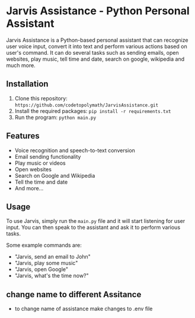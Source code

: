 # Jarvis Assistance - Python Personal Assistant

Jarvis Assistance is a Python-based personal assistant that can recognize user voice input, convert it into text and perform various actions based on user's command. It can do several tasks such as sending emails, open websites, play music, tell time and date, search on google, wikipedia and much more. 

## Installation

1. Clone this repository: `https://github.com/codetopolymath/JarvisAssistance.git`
2. Install the required packages: `pip install -r requirements.txt`
3. Run the program: `python main.py`

## Features

* Voice recognition and speech-to-text conversion
* Email sending functionality
* Play music or videos
* Open websites
* Search on Google and Wikipedia
* Tell the time and date
* And more...

## Usage

To use Jarvis, simply run the `main.py` file and it will start listening for user input. You can then speak to the assistant and ask it to perform various tasks.

Some example commands are:
* "Jarvis, send an email to John"
* "Jarvis, play some music"
* "Jarvis, open Google"
* "Jarvis, what's the time now?"

## change name to different Assitance
* to change name of assistance make changes to .env file

